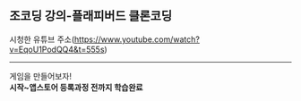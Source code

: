 ## **조코딩 강의-플래피버드 클론코딩**   
시청한 유튜브 주소(https://www.youtube.com/watch?v=EqoU1PodQQ4&t=555s)
<hr>   

게임을 만들어보자!    
**시작~앱스토어 등록과정 전까지 학습완료**